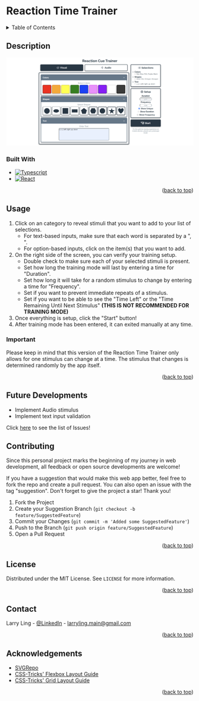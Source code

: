 <a id="readme-top"></a>

# Reaction Time Trainer

<!-- TABLE OF CONTENTS -->
<details>
    <summary>Table of Contents</summary>
    <ol>
        <li>
            <a href="#description">Description</a>
            <ul>
                <li><a href="#built-with">Built With</a></li>
            </ul>
        </li>
        <li>
            <a href="#usage">Usage</a>
        </li>
        <li><a href="#contributing">Contributing</a></li>
        <li><a href="#license">License</a></li>
        <li><a href="#contact">Contact</a></li>
        <li><a href="#acknowledgments">Acknowledgments</a></li>
    </ol>
</details>

## Description
<a href="https://github.com/LarryLing/Reaction-Time-Trainer">
    <img src="/public/demo.png" alt="Demo">
</a>

### Built With
* [![Typescript][Typescript]][Typescript-url]
* [![React][React.js]][React-url]

<p align="right">(<a href="#readme-top">back to top</a>)</p>

## Usage
1. Click on an category to reveal stimuli that you want to add to your list of selections.
    * For text-based inputs, make sure that each word is separated by a ", ".
    * For option-based inputs, click on the item(s) that you want to add.
2. On the right side of the screen, you can verify your training setup.
    * Double check to make sure each of your selected stimuli is present.
    * Set how long the training mode will last by entering a time for "Duration".
    * Set how long it will take for a random stimulus to change by entering a time for "Frequency".
    * Set if you want to prevent immediate repeats of a stimulus.
    * Set if you want to be able to see the "Time Left" or the "Time Remaining Until Next Stimulus" **(THIS IS NOT RECOMMENDED FOR TRAINING MODE)**
3. Once everything is setup, click the "Start" button!
4. After training mode has been entered, it can exited manually at any time.

### Important
Please keep in mind that this version of the Reaction Time Trainer only allows for one stimulus can change at a time. 
The stimulus that changes is determined randomly by the app itself.

<p align="right">(<a href="#readme-top">back to top</a>)</p>

## Future Developments
- Implement Audio stimulus
- Implement text input validation

Click [here][Issues-url] to see the list of Issues!

## Contributing
Since this personal project marks the beginning of my journey in web development, all feedback or open source developments are welcome!

If you have a suggestion that would make this web app better, feel free to fork the repo and create a pull request. You can also open an issue with the tag "suggestion". Don't forget to give the project a star! Thank you!

1. Fork the Project
2. Create your Suggestion Branch (`git checkout -b feature/SuggestedFeature`)
3. Commit your Changes (`git commit -m 'Added some SuggestedFeature'`)
4. Push to the Branch (`git push origin feature/SuggestedFeature`)
5. Open a Pull Request

<p align="right">(<a href="#readme-top">back to top</a>)</p>

## License
Distributed under the MIT License. See `LICENSE` for more information.

<p align="right">(<a href="#readme-top">back to top</a>)</p>

## Contact
Larry Ling - [@LinkedIn](https://www.linkedin.com/in/larry-ling-student/) - larryling.main@gmail.com

<p align="right">(<a href="#readme-top">back to top</a>)</p>

## Acknowledgements
* [SVGRepo](https://www.svgrepo.com/)
* [CSS-Tricks' Flexbox Layout Guide](https://css-tricks.com/snippets/css/a-guide-to-flexbox/)
* [CSS-Tricks' Grid Layout Guide](https://css-tricks.com/snippets/css/complete-guide-grid/)

<p align="right">(<a href="#readme-top">back to top</a>)</p>

<!-- MARKDOWN LINKS & IMAGES -->
[Typescript]: https://img.shields.io/badge/Typescript-20232A?style=for-the-badge&logo=typescript&logoColor=3178c6
[Typescript-url]: https://www.typescriptlang.org/
[React.js]: https://img.shields.io/badge/React-20232A?style=for-the-badge&logo=react&logoColor=61DAFB
[React-url]: https://reactjs.org/
[Issues-url]: https://github.com/LarryLing/Reaction-Time-Trainer/issues